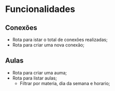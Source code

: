 # Funcionalidades

## Conexões

- Rota para istar o total de conexões realizadas;
- Rota para criar uma nova conexão;

## Aulas

- Rota para criar uma auma;
- Rota para listar aulas;
	- Filtrar por materia, dia da semana e horario;
